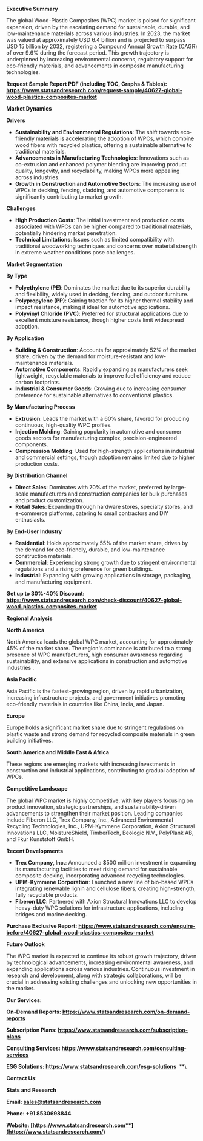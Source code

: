 ﻿**Executive Summary**

The global Wood-Plastic Composites (WPC) market is poised for significant expansion, driven by the escalating demand for sustainable, durable, and low-maintenance materials across various industries. In 2023, the market was valued at approximately USD 6.4 billion and is projected to surpass USD 15 billion by 2032, registering a Compound Annual Growth Rate (CAGR) of over 9.6% during the forecast period. This growth trajectory is underpinned by increasing environmental concerns, regulatory support for eco-friendly materials, and advancements in composite manufacturing technologies.

**Request Sample Report PDF (including TOC, Graphs & Tables): <https://www.statsandresearch.com/request-sample/40627-global-wood-plastics-composites-market>**

**Market Dynamics**

**Drivers**

- **Sustainability and Environmental Regulations**: The shift towards eco-friendly materials is accelerating the adoption of WPCs, which combine wood fibers with recycled plastics, offering a sustainable alternative to traditional materials.
- **Advancements in Manufacturing Technologies**: Innovations such as co-extrusion and enhanced polymer blending are improving product quality, longevity, and recyclability, making WPCs more appealing across industries.
- **Growth in Construction and Automotive Sectors**: The increasing use of WPCs in decking, fencing, cladding, and automotive components is significantly contributing to market growth.

**Challenges**

- **High Production Costs**: The initial investment and production costs associated with WPCs can be higher compared to traditional materials, potentially hindering market penetration.
- **Technical Limitations**: Issues such as limited compatibility with traditional woodworking techniques and concerns over material strength in extreme weather conditions pose challenges.

**Market Segmentation**

**By Type**

- **Polyethylene (PE)**: Dominates the market due to its superior durability and flexibility, widely used in decking, fencing, and outdoor furniture.
- **Polypropylene (PP)**: Gaining traction for its higher thermal stability and impact resistance, making it ideal for automotive applications.
- **Polyvinyl Chloride (PVC)**: Preferred for structural applications due to excellent moisture resistance, though higher costs limit widespread adoption.

**By Application**

- **Building & Construction**: Accounts for approximately 52% of the market share, driven by the demand for moisture-resistant and low-maintenance materials.
- **Automotive Components**: Rapidly expanding as manufacturers seek lightweight, recyclable materials to improve fuel efficiency and reduce carbon footprints.
- **Industrial & Consumer Goods**: Growing due to increasing consumer preference for sustainable alternatives to conventional plastics.

**By Manufacturing Process**

- **Extrusion**: Leads the market with a 60% share, favored for producing continuous, high-quality WPC profiles.
- **Injection Molding**: Gaining popularity in automotive and consumer goods sectors for manufacturing complex, precision-engineered components.
- **Compression Molding**: Used for high-strength applications in industrial and commercial settings, though adoption remains limited due to higher production costs.

**By Distribution Channel**

- **Direct Sales**: Dominates with 70% of the market, preferred by large-scale manufacturers and construction companies for bulk purchases and product customization.
- **Retail Sales**: Expanding through hardware stores, specialty stores, and e-commerce platforms, catering to small contractors and DIY enthusiasts.

**By End-User Industry**

- **Residential**: Holds approximately 55% of the market share, driven by the demand for eco-friendly, durable, and low-maintenance construction materials.
- **Commercial**: Experiencing strong growth due to stringent environmental regulations and a rising preference for green buildings.
- **Industrial**: Expanding with growing applications in storage, packaging, and manufacturing equipment.

**Get up to 30%-40% Discount: <https://www.statsandresearch.com/check-discount/40627-global-wood-plastics-composites-market>**

**Regional Analysis**

**North America**

North America leads the global WPC market, accounting for approximately 45% of the market share. The region's dominance is attributed to a strong presence of WPC manufacturers, high consumer awareness regarding sustainability, and extensive applications in construction and automotive industries .

**Asia Pacific**

Asia Pacific is the fastest-growing region, driven by rapid urbanization, increasing infrastructure projects, and government initiatives promoting eco-friendly materials in countries like China, India, and Japan. 

**Europe**

Europe holds a significant market share due to stringent regulations on plastic waste and strong demand for recycled composite materials in green building initiatives.

**South America and Middle East & Africa**

These regions are emerging markets with increasing investments in construction and industrial applications, contributing to gradual adoption of WPCs.

**Competitive Landscape**

The global WPC market is highly competitive, with key players focusing on product innovation, strategic partnerships, and sustainability-driven advancements to strengthen their market position. Leading companies include Fiberon LLC, Trex Company, Inc., Advanced Environmental Recycling Technologies, Inc., UPM-Kymmene Corporation, Axion Structural Innovations LLC, MoistureShield, TimberTech, Beologic N.V., PolyPlank AB, and Fkur Kunststoff GmbH.

**Recent Developments**

- **Trex Company, Inc.**: Announced a $500 million investment in expanding its manufacturing facilities to meet rising demand for sustainable composite decking, incorporating advanced recycling technologies.
- **UPM-Kymmene Corporation**: Launched a new line of bio-based WPCs integrating renewable lignin and cellulose fibers, creating high-strength, fully recyclable products.
- **Fiberon LLC**: Partnered with Axion Structural Innovations LLC to develop heavy-duty WPC solutions for infrastructure applications, including bridges and marine decking.

**Purchase Exclusive Report: <https://www.statsandresearch.com/enquire-before/40627-global-wood-plastics-composites-market>**

**Future Outlook**

The WPC market is expected to continue its robust growth trajectory, driven by technological advancements, increasing environmental awareness, and expanding applications across various industries. Continuous investment in research and development, along with strategic collaborations, will be crucial in addressing existing challenges and unlocking new opportunities in the market.

**Our Services:** 

**On-Demand Reports: <https://www.statsandresearch.com/on-demand-reports>** 

**Subscription Plans: <https://www.statsandresearch.com/subscription-plans>** 

**Consulting Services: <https://www.statsandresearch.com/consulting-services>** 

**ESG Solutions: <https://www.statsandresearch.com/esg-solutions>** 
**\


**Contact Us:** 

**Stats and Research** 

**Email: <sales@statsandresearch.com>** 

**Phone: +91 8530698844** 

**Website: [https://www.statsandresearch.com**](https://www.statsandresearch.com/)**

